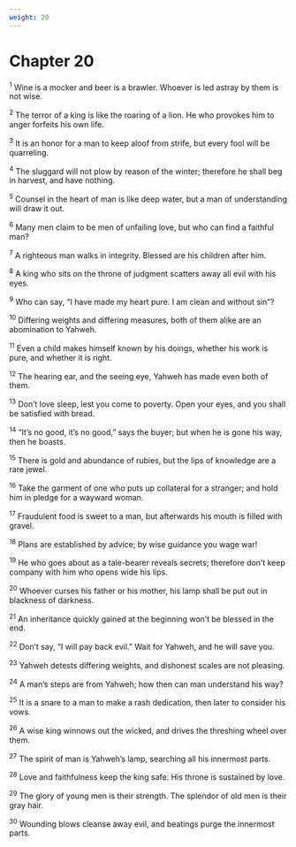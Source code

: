```yaml
---
weight: 20
---
```


# Chapter 20

<sup>1</sup> Wine is a mocker and beer is a brawler. Whoever is led astray by them is not wise. 

<sup>2</sup> The terror of a king is like the roaring of a lion. He who provokes him to anger forfeits his own life. 

<sup>3</sup> It is an honor for a man to keep aloof from strife, but every fool will be quarreling. 

<sup>4</sup> The sluggard will not plow by reason of the winter; therefore he shall beg in harvest, and have nothing. 

<sup>5</sup> Counsel in the heart of man is like deep water, but a man of understanding will draw it out. 

<sup>6</sup> Many men claim to be men of unfailing love, but who can find a faithful man? 

<sup>7</sup> A righteous man walks in integrity. Blessed are his children after him. 

<sup>8</sup> A king who sits on the throne of judgment scatters away all evil with his eyes. 

<sup>9</sup> Who can say, “I have made my heart pure. I am clean and without sin”? 

<sup>10</sup> Differing weights and differing measures, both of them alike are an abomination to Yahweh. 

<sup>11</sup> Even a child makes himself known by his doings, whether his work is pure, and whether it is right. 

<sup>12</sup> The hearing ear, and the seeing eye, Yahweh has made even both of them. 

<sup>13</sup> Don’t love sleep, lest you come to poverty. Open your eyes, and you shall be satisfied with bread. 

<sup>14</sup> “It’s no good, it’s no good,” says the buyer; but when he is gone his way, then he boasts. 

<sup>15</sup> There is gold and abundance of rubies, but the lips of knowledge are a rare jewel. 

<sup>16</sup> Take the garment of one who puts up collateral for a stranger; and hold him in pledge for a wayward woman. 

<sup>17</sup> Fraudulent food is sweet to a man, but afterwards his mouth is filled with gravel. 

<sup>18</sup> Plans are established by advice; by wise guidance you wage war! 

<sup>19</sup> He who goes about as a tale-bearer reveals secrets; therefore don’t keep company with him who opens wide his lips. 

<sup>20</sup> Whoever curses his father or his mother, his lamp shall be put out in blackness of darkness. 

<sup>21</sup> An inheritance quickly gained at the beginning won’t be blessed in the end. 

<sup>22</sup> Don’t say, “I will pay back evil.” Wait for Yahweh, and he will save you. 

<sup>23</sup> Yahweh detests differing weights, and dishonest scales are not pleasing. 

<sup>24</sup> A man’s steps are from Yahweh; how then can man understand his way? 

<sup>25</sup> It is a snare to a man to make a rash dedication, then later to consider his vows. 

<sup>26</sup> A wise king winnows out the wicked, and drives the threshing wheel over them. 

<sup>27</sup> The spirit of man is Yahweh’s lamp, searching all his innermost parts. 

<sup>28</sup> Love and faithfulness keep the king safe. His throne is sustained by love. 

<sup>29</sup> The glory of young men is their strength. The splendor of old men is their gray hair. 

<sup>30</sup> Wounding blows cleanse away evil, and beatings purge the innermost parts. 


